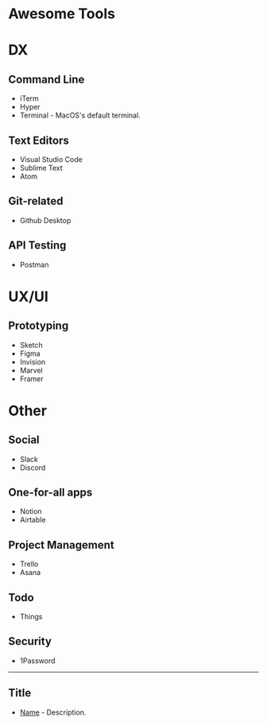 # Awesome Tools

# DX

## Command Line

- iTerm
- Hyper
- Terminal - MacOS's default terminal.

## Text Editors

- Visual Studio Code
- Sublime Text
- Atom

## Git-related

- Github Desktop

## API Testing

- Postman

# UX/UI

## Prototyping

- Sketch
- Figma
- Invision
- Marvel
- Framer

# Other

## Social

- Slack
- Discord

## One-for-all apps

- Notion
- Airtable

## Project Management

- Trello
- Asana

## Todo

- Things

## Security

- 1Password

---

## Title

- [Name](https://google.com/) - Description.

